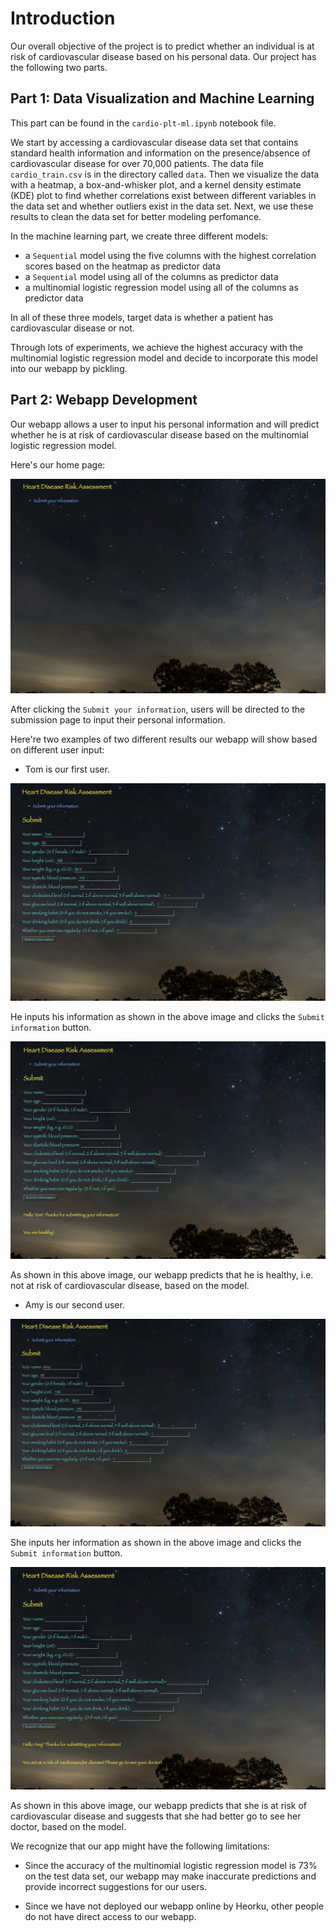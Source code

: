 # Introduction

Our overall objective of the project is to predict whether an individual is at risk of cardiovascular disease based on his personal data. Our project has the following two parts.

## Part 1: Data Visualization and Machine Learning

This part can be found in the `cardio-plt-ml.ipynb` notebook file. 

We start by accessing a cardiovascular disease data set that contains standard health information and information on the presence/absence of cardiovascular disease for over 70,000 patients. The data file `cardio_train.csv` is in the directory called `data`. Then we visualize the data with a heatmap, a box-and-whisker plot, and a kernel density estimate (KDE) plot to find whether correlations exist between different variables in the data set and whether outliers exist in the data set. Next, we use these results to clean the data set for better modeling perfomance.

In the machine learning part, we create three different models:

- a `Sequential` model using the five columns with the highest correlation scores based on the heatmap as predictor data
- a `Sequential` model using all of the columns as predictor data
- a multinomial logistic regression model using all of the columns as predictor data

In all of these three models, target data is whether a patient has cardiovascular disease or not.

Through lots of experiments, we achieve the highest accuracy with the multinomial logistic regression model and decide to incorporate this model into our webapp by pickling.


## Part 2: Webapp Development

Our webapp allows a user to input his personal information and will predict whether he is at risk of cardiovascular disease based on the multinomial logistic regression model.

Here's our home page:

![root.jpg](/images/root.jpg)

After clicking the `Submit your information`, users will be directed to the submission page to input their personal information.

Here're two examples of two different results our webapp will show based on different user input:

- Tom is our first user.

![input1.jpg](/images/input1.jpg)

He inputs his information as shown in the above image and clicks the `Submit information` button.

![result1.jpg](/images/result1.jpg)

As shown in this above image, our webapp predicts that he is healthy, i.e. not at risk of cardiovascular disease, based on the model.

- Amy is our second user.

![input2.jpg](/images/input2.jpg)

She inputs her information as shown in the above image and clicks the `Submit information` button.

![result2.jpg](/images/result2.jpg)

As shown in this above image, our webapp predicts that she is at risk of cardiovascular disease and suggests that she had better go to see her doctor, based on the model.

We recognize that our app might have the following limitations:

- Since the accuracy of the multinomial logistic regression model is 73% on the test data set, our webapp may make inaccurate predictions and provide incorrect suggestions for our users.

- Since we have not deployed our webapp online by Heorku, other people do not have direct access to our webapp.